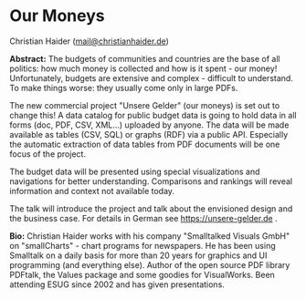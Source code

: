 # Our Moneys

Christian Haider (mail@christianhaider.de)

**Abstract:**
The budgets of communities and countries are the base of all politics: how much money is collected and how is it spent - our money!
Unfortunately, budgets are extensive and complex - difficult to understand. To make things worse: they usually come only in large PDFs. 

The new commercial project "Unsere Gelder" (our moneys) is set out to change this! 
A data catalog for public budget data is going to hold data in all forms (doc, PDF, CSV, XML...) uploaded by anyone. The data will be made available as tables (CSV, SQL) or graphs (RDF) via a public API. Especially the automatic extraction of data tables from PDF documents will be one focus of the project.

The budget data will be presented using special visualizations and navigations for better understanding. Comparisons and rankings will reveal information and context not available today.

The talk will introduce the project and talk about the envisioned design and the business case. For details in German see https://unsere-gelder.de .

**Bio:**
Christian Haider works with his company "Smalltalked Visuals GmbH" on "smallCharts" - chart programs for newspapers. He has been using Smalltalk on a daily basis for more than 20 years for graphics and UI programming (and everything else). Author of the open source PDF library PDFtalk, the Values package and some goodies for VisualWorks. Been attending ESUG since 2002 and has given presentations.
